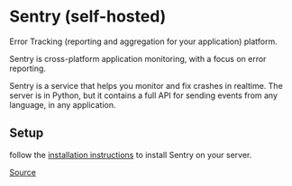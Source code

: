 # Sentry (self-hosted)

Error Tracking (reporting and aggregation for your application) platform.

Sentry is cross-platform application monitoring, with a focus on error reporting.

Sentry is a service that helps you monitor and fix crashes in realtime. The server is in Python, but it contains a full
API for sending events from any language, in any application.

## Setup

follow the [installation instructions](https://develop.sentry.dev/self-hosted/) to install Sentry on your server.

[Source](https://github.com/getsentry/self-hosted)
